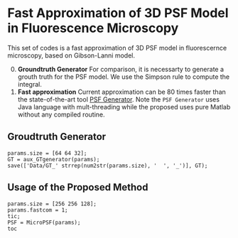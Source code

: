 Fast Approximation of 3D PSF Model in Fluorescence Microscopy
=============

This set of codes is a fast approximation of 3D PSF model in fluorescernce microscopy, based on Gibson-Lanni model.

0. **Groundtruth Generator** For comparison, it is necessarty to generate a grouth truth for the PSF model. We use the Simpson rule to compute the integral. 
0. **Fast approximation** Current approximation can be 80 times faster than the state-of-the-art tool [PSF Generator](http://bigwww.epfl.ch/algorithms/psfgenerator/). 
    Note the `PSF Generator` uses Java language with mult-threading while the proposed uses pure Matlab without any compiled routine.

Groudtruth Generator
-------

```
params.size = [64 64 32];
GT = aux_GTgenerator(params);
save(['Data/GT_' strrep(num2str(params.size), '  ', '_')], GT);
```

Usage of the Proposed Method
-----------

```
params.size = [256 256 128];
params.fastcom = 1;
tic;
PSF = MicroPSF(params);
toc
```
